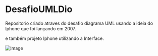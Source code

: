 # DesafioUMLDio

Repositorio criado atraves do desafio diagrama UML usando a ideia do Iphone que foi lançando em 2007.

e também projeto Iphone utilizando a Interface.

![image](https://github.com/marcelodemoura/DesafioUMLDio/assets/74220863/ea8050df-592a-4089-af8b-b14d8b078426)
